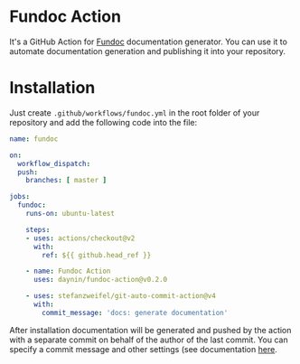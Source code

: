 # Fundoc Action

It's a GitHub Action for [Fundoc](https://github.com/daynin/fundoc) documentation generator. You can use it to automate documentation generation and publishing it into your repository.

# Installation

Just create `.github/workflows/fundoc.yml` in the root folder of your repository and add the following code into the file:

```yaml
name: fundoc

on:
  workflow_dispatch:
  push:
    branches: [ master ]

jobs:
  fundoc:
    runs-on: ubuntu-latest

    steps:
    - uses: actions/checkout@v2
      with:
        ref: ${{ github.head_ref }}

    - name: Fundoc Action
      uses: daynin/fundoc-action@v0.2.0

    - uses: stefanzweifel/git-auto-commit-action@v4
      with:
        commit_message: 'docs: generate documentation'
```

After installation documentation will be generated and pushed by the action with a separate commit on behalf of the author of the last commit. You can specify a commit message and other settings (see documentation [here](https://github.com/stefanzweifel/git-auto-commit-action).
